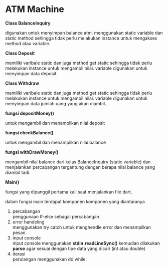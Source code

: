 # **ATM Machine**

**Class BalanceInquiry**

digunakan untuk menyimpan balance atm. menggunakan static variable dan static method sehingga tidak perlu melakukan instance untuk mengakses method atau variable.

**Class Deposit**

memiliki varibale static dan juga method get static sehingga tidak perlu melakukan instance untuk mengambil nilai. variable digunakan untuk menyimpan data deposit.

**Class Withdraw**

memiliki varibale static dan juga method get static sehingga tidak perlu melakukan instance untuk mengambil nilai. variable digunakan untuk menyimpan data jumlah uang yang akan diambil..


**fungsi depositMoney()**

untuk mengambil dan menampilkan nilai deposit

**fungsi checkBalance()**

untuk mengambil dan menampilkan nilai balance

**fungsi withDrawMoney()**

mengambil nilai balance dari kelas BalanceInquiry (static variable) dan menjalankan percapangan tergantung dengan berapa nilai balance yang diambil tadi.



**Main()**

fungsi yang dipanggil pertama kali saat menjalankan file dart.


dalam fungsi main terdapat komponen komponen yang diantaranya 

1. percabangan\
    penggunaan If-else sebagai percabangan.
2. error handeling \
    menggunakan try catch untuk menghendle error dan menampilkan pesan.
3. input console\
    input console menggunakan **stdin.readLineSync()** kemudian dilakukan **parse** agar sesuai dengan tipe data yang dicari (int atau double)
4. iterasi\
   perulangan menggunakan do while.
